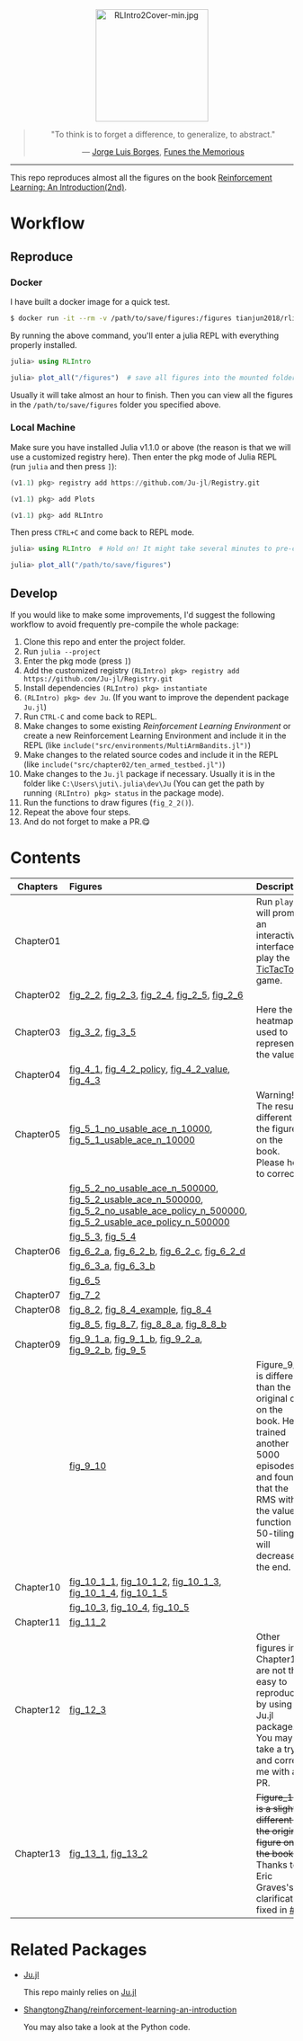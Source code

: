 <div align="center"> 
<a href="http://incompleteideas.net/book/the-book-2nd.html">
<img src="https://tianjun.me/static/site_resources/img/RLIntro2Cover-min.jpg" alt="RLIntro2Cover-min.jpg" title="RLIntro" width="200"/> 
</a>
<blockquote> 
<p> "To think is to forget a difference, to generalize, to abstract."</p>
<p>― <a href="https://en.wikipedia.org/wiki/Jorge_Luis_Borges">Jorge Luis Borges</a>, <a href="https://en.wikipedia.org/wiki/Funes_the_Memorious">Funes the Memorious</a></p>
</blockquote>
</div>

<hr>

This repo reproduces almost all the figures on the book [Reinforcement Learning: An Introduction(2nd)](http://incompleteideas.net/book/the-book-2nd.html).

# Workflow

## Reproduce

### Docker

I have built a docker image for a quick test.

```bash
$ docker run -it --rm -v /path/to/save/figures:/figures tianjun2018/rlintro
```

By running the above command, you'll enter a julia REPL with everything properly installed.

```julia
julia> using RLIntro

julia> plot_all("/figures")  # save all figures into the mounted folder
```

Usually it will take almost an hour to finish. Then you can view all the figures in the `/path/to/save/figures` folder you specified above.

### Local Machine

Make sure you have installed Julia v1.1.0 or above (the reason is that we will use a customized registry here). Then enter the pkg mode of Julia REPL (run `julia` and then press `]`):

```julia
(v1.1) pkg> registry add https://github.com/Ju-jl/Registry.git

(v1.1) pkg> add Plots

(v1.1) pkg> add RLIntro
```

Then press `CTRL+C` and come back to REPL mode.

```julia
julia> using RLIntro  # Hold on! It might take several minutes to pre-compile!

julia> plot_all("/path/to/save/figures")
```

## Develop

If you would like to make some improvements, I'd suggest the following workflow to avoid frequently pre-compile the whole package:

1. Clone this repo and enter the project folder.
1. Run `julia --project`
1. Enter the pkg mode (press `]`)
1. Add the customized registry `(RLIntro) pkg> registry add https://github.com/Ju-jl/Registry.git`
1. Install dependencies `(RLIntro) pkg> instantiate`
1. `(RLIntro) pkg> dev Ju`. (If you want to improve the dependent package `Ju.jl`)
1. Run `CTRL-C` and come back to REPL.
1. Make changes to some existing *Reinforcement Learning Environment* or create a new Reinforcement Learning Environment and include it in the REPL (like `include("src/environments/MultiArmBandits.jl")`)
1. Make changes to the related source codes and include it in the REPL (like `include("src/chapter02/ten_armed_testbed.jl")`)
1. Make changes to the `Ju.jl` package if necessary. Usually it is in the folder like `C:\Users\juti\.julia\dev\Ju` (You can get the path by running `(RLIntro) pkg> status` in the package mode).
1. Run the functions to draw figures (`fig_2_2()`).
1. Repeat the above four steps.
1. And do not forget to make a PR.😋

# Contents

| Chapters | Figures | Description |
|---|:--      | :-- |
| Chapter01 |  | Run `play()` will prompt an interactive interface to play the [TicTacToe](https://en.wikipedia.org/wiki/Tic-tac-toe) game. |
| Chapter02 | [fig_2_2](https://raw.githubusercontent.com/Ju-jl/ReinforcementLearningAnIntroduction.jl/master/docs/src/assets/figures/figure_2_2.png), [fig_2_3](https://raw.githubusercontent.com/Ju-jl/ReinforcementLearningAnIntroduction.jl/master/docs/src/assets/figures/figure_2_3.png), [fig_2_4](https://raw.githubusercontent.com/Ju-jl/ReinforcementLearningAnIntroduction.jl/master/docs/src/assets/figures/figure_2_4.png), [fig_2_5](https://raw.githubusercontent.com/Ju-jl/ReinforcementLearningAnIntroduction.jl/master/docs/src/assets/figures/figure_2_5.png), [fig_2_6](https://raw.githubusercontent.com/Ju-jl/ReinforcementLearningAnIntroduction.jl/master/docs/src/assets/figures/figure_2_6.png) | |
| Chapter03 | [fig_3_2](https://raw.githubusercontent.com/Ju-jl/ReinforcementLearningAnIntroduction.jl/master/docs/src/assets/figures/figure_3_2.png), [fig_3_5](https://raw.githubusercontent.com/Ju-jl/ReinforcementLearningAnIntroduction.jl/master/docs/src/assets/figures/figure_3_5.png)| Here the heatmap is used to represent the value|
| Chapter04 | [fig_4_1](https://raw.githubusercontent.com/Ju-jl/ReinforcementLearningAnIntroduction.jl/master/docs/src/assets/figures/figure_4_1.png), [fig_4_2_policy](https://raw.githubusercontent.com/Ju-jl/ReinforcementLearningAnIntroduction.jl/master/docs/src/assets/figures/figure_4_2_policy.png), [fig_4_2_value](https://raw.githubusercontent.com/Ju-jl/ReinforcementLearningAnIntroduction.jl/master/docs/src/assets/figures/figure_4_2_value.png), [fig_4_3](https://raw.githubusercontent.com/Ju-jl/ReinforcementLearningAnIntroduction.jl/master/docs/src/assets/figures/figure_4_3.png)| |
| Chapter05 | [fig_5_1_no_usable_ace_n_10000](https://raw.githubusercontent.com/Ju-jl/ReinforcementLearningAnIntroduction.jl/master/docs/src/assets/figures/figure_5_1_no_usable_ace_n_10000.png), [fig_5_1_usable_ace_n_10000](https://raw.githubusercontent.com/Ju-jl/ReinforcementLearningAnIntroduction.jl/master/docs/src/assets/figures/figure_5_1_usable_ace_n_10000.png) | Warning!!! The result is different to the figures on the book. Please help to correct it.|
| | [fig_5_2_no_usable_ace_n_500000](https://raw.githubusercontent.com/Ju-jl/ReinforcementLearningAnIntroduction.jl/master/docs/src/assets/figures/figure_5_2_no_usable_ace_n_500000.png), [fig_5_2_usable_ace_n_500000](https://raw.githubusercontent.com/Ju-jl/ReinforcementLearningAnIntroduction.jl/master/docs/src/assets/figures/figure_5_2_usable_ace_n_500000.png), [fig_5_2_no_usable_ace_policy_n_500000](https://raw.githubusercontent.com/Ju-jl/ReinforcementLearningAnIntroduction.jl/master/docs/src/assets/figures/figure_5_2_no_usable_ace_policy_n_500000.png), [fig_5_2_usable_ace_policy_n_500000](https://raw.githubusercontent.com/Ju-jl/ReinforcementLearningAnIntroduction.jl/master/docs/src/assets/figures/figure_5_2_usable_ace_policy_n_500000.png) | |
| | [fig_5_3](https://raw.githubusercontent.com/Ju-jl/ReinforcementLearningAnIntroduction.jl/master/docs/src/assets/figures/figure_5_3.png), [fig_5_4](https://raw.githubusercontent.com/Ju-jl/ReinforcementLearningAnIntroduction.jl/master/docs/src/assets/figures/figure_5_4.png)| |
| Chapter06 | [fig_6_2_a](https://raw.githubusercontent.com/Ju-jl/ReinforcementLearningAnIntroduction.jl/master/docs/src/assets/figures/figure_6_2_a.png), [fig_6_2_b](https://raw.githubusercontent.com/Ju-jl/ReinforcementLearningAnIntroduction.jl/master/docs/src/assets/figures/figure_6_2_b.png), [fig_6_2_c](https://raw.githubusercontent.com/Ju-jl/ReinforcementLearningAnIntroduction.jl/master/docs/src/assets/figures/figure_6_2_c.png), [fig_6_2_d](https://raw.githubusercontent.com/Ju-jl/ReinforcementLearningAnIntroduction.jl/master/docs/src/assets/figures/figure_6_2_d.png) | |
| | [fig_6_3_a](https://raw.githubusercontent.com/Ju-jl/ReinforcementLearningAnIntroduction.jl/master/docs/src/assets/figures/figure_6_3_a.png), [fig_6_3_b](https://raw.githubusercontent.com/Ju-jl/ReinforcementLearningAnIntroduction.jl/master/docs/src/assets/figures/figure_6_3_b.png) | |
| | [fig_6_5](https://raw.githubusercontent.com/Ju-jl/ReinforcementLearningAnIntroduction.jl/master/docs/src/assets/figures/figure_6_5.png) | |
| Chapter07 | [fig_7_2](https://raw.githubusercontent.com/Ju-jl/ReinforcementLearningAnIntroduction.jl/master/docs/src/assets/figures/figure_7_2.png) | |
| Chapter08 | [fig_8_2](https://raw.githubusercontent.com/Ju-jl/ReinforcementLearningAnIntroduction.jl/master/docs/src/assets/figures/figure_8_2.png), [fig_8_4_example](https://raw.githubusercontent.com/Ju-jl/ReinforcementLearningAnIntroduction.jl/master/docs/src/assets/figures/figure_8_4_example.png), [fig_8_4](https://raw.githubusercontent.com/Ju-jl/ReinforcementLearningAnIntroduction.jl/master/docs/src/assets/figures/figure_8_4.png) | |
| | [fig_8_5](https://raw.githubusercontent.com/Ju-jl/ReinforcementLearningAnIntroduction.jl/master/docs/src/assets/figures/figure_8_5.png), [fig_8_7](https://raw.githubusercontent.com/Ju-jl/ReinforcementLearningAnIntroduction.jl/master/docs/src/assets/figures/figure_8_7.png), [fig_8_8_a](https://raw.githubusercontent.com/Ju-jl/ReinforcementLearningAnIntroduction.jl/master/docs/src/assets/figures/figure_8_8_a.png), [fig_8_8_b](https://raw.githubusercontent.com/Ju-jl/ReinforcementLearningAnIntroduction.jl/master/docs/src/assets/figures/figure_8_8_b.png) | |
| Chapter09 | [fig_9_1_a](https://raw.githubusercontent.com/Ju-jl/ReinforcementLearningAnIntroduction.jl/master/docs/src/assets/figures/figure_9_1_a.png), [fig_9_1_b](https://raw.githubusercontent.com/Ju-jl/ReinforcementLearningAnIntroduction.jl/master/docs/src/assets/figures/figure_9_1_b.png), [fig_9_2_a](https://raw.githubusercontent.com/Ju-jl/ReinforcementLearningAnIntroduction.jl/master/docs/src/assets/figures/figure_9_2_a.png), [fig_9_2_b](https://raw.githubusercontent.com/Ju-jl/ReinforcementLearningAnIntroduction.jl/master/docs/src/assets/figures/figure_9_2_b.png), [fig_9_5](https://raw.githubusercontent.com/Ju-jl/ReinforcementLearningAnIntroduction.jl/master/docs/src/assets/figures/figure_9_5.png)| |
||[fig_9_10](https://github.com/Ju-jl/ReinforcementLearningAnIntroduction.jl/blob/master/docs/src/assets/figures/figure_9_10.png)|Figure_9_10 is different than the original one on the book. Here I trained another 5000 episodes and found that the RMS with the value function of 50-tilings will decrease in the end.|
| Chapter10 | [fig_10_1_1](https://raw.githubusercontent.com/Ju-jl/ReinforcementLearningAnIntroduction.jl/master/docs/src/assets/figures/figure_10_1_1.png), [fig_10_1_2](https://raw.githubusercontent.com/Ju-jl/ReinforcementLearningAnIntroduction.jl/master/docs/src/assets/figures/figure_10_1_2.png), [fig_10_1_3](https://raw.githubusercontent.com/Ju-jl/ReinforcementLearningAnIntroduction.jl/master/docs/src/assets/figures/figure_10_1_3.png), [fig_10_1_4](https://raw.githubusercontent.com/Ju-jl/ReinforcementLearningAnIntroduction.jl/master/docs/src/assets/figures/figure_10_1_4.png), [fig_10_1_5](https://raw.githubusercontent.com/Ju-jl/ReinforcementLearningAnIntroduction.jl/master/docs/src/assets/figures/figure_10_1_5.png) | |
| | [fig_10_3](https://raw.githubusercontent.com/Ju-jl/ReinforcementLearningAnIntroduction.jl/master/docs/src/assets/figures/figure_10_3.png), [fig_10_4](https://raw.githubusercontent.com/Ju-jl/ReinforcementLearningAnIntroduction.jl/master/docs/src/assets/figures/figure_10_4.png), [fig_10_5](https://raw.githubusercontent.com/Ju-jl/ReinforcementLearningAnIntroduction.jl/master/docs/src/assets/figures/figure_10_5.png)| |
|Chapter11 | [fig_11_2](https://raw.githubusercontent.com/Ju-jl/ReinforcementLearningAnIntroduction.jl/master/docs/src/assets/figures/figure_11_2.png) | |
|Chapter12 | [fig_12_3](https://raw.githubusercontent.com/Ju-jl/ReinforcementLearningAnIntroduction.jl/master/docs/src/assets/figures/figure_12_3.png)| Other figures in Chapter12 are not that easy to reproduce by using the Ju.jl package. You may take a try and correct me with a PR.|
| Chapter13 | [fig_13_1](https://raw.githubusercontent.com/Ju-jl/ReinforcementLearningAnIntroduction.jl/master/docs/src/assets/figures/figure_13_1.png), [fig_13_2](https://raw.githubusercontent.com/Ju-jl/ReinforcementLearningAnIntroduction.jl/master/docs/src/assets/figures/figure_13_2.png) | ~~Figure_13_2 is a slightly different to the original figure on the book.~~ Thanks to Eric Graves's clarification, fixed in [#3](https://github.com/Ju-jl/ReinforcementLearningAnIntroduction.jl/pull/3)|

# Related Packages

- [Ju.jl](https://github.com/Ju-jl/Ju.jl)

    This repo mainly relies on [Ju.jl](https://github.com/Ju-jl/Ju.jl)
- [ShangtongZhang/reinforcement-learning-an-introduction](https://github.com/ShangtongZhang/reinforcement-learning-an-introduction)

    You may also take a look at the Python code.
